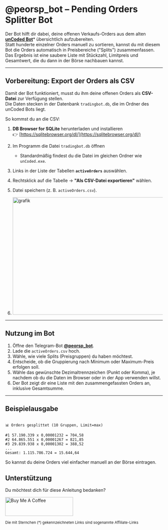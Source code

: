 # @peorsp_bot – Pending Orders Splitter Bot

Der Bot hilft dir dabei, deine offenen Verkaufs-Orders aus dem alten **[unCoded Bot](https://t.me/unCoded_bot?start=ref_1203406052)*** übersichtlich aufzubereiten.  
Statt hunderte einzelner Orders manuell zu sortieren, kannst du mit diesem Bot die Orders automatisch in Preisbereiche ("Splits") zusammenfassen.  
Das Ergebnis ist eine saubere Liste mit Stückzahl, Limitpreis und Gesamtwert, die du dann in der Börse nachbauen kannst.

---

## Vorbereitung: Export der Orders als CSV

Damit der Bot funktioniert, musst du ihm deine offenen Orders als **CSV-Datei** zur Verfügung stellen.  
Die Daten stecken in der Datenbank `tradingbot.db`, die im Ordner des unCoded Bots liegt.

So kommst du an die CSV:

1. **DB Browser for SQLite** herunterladen und installieren  
   👉 [https://sqlitebrowser.org/dl/](https://sqlitebrowser.org/dl/)

2. Im Programm die Datei `tradingbot.db` öffnen  
   - Standardmäßig findest du die Datei im gleichen Ordner wie `unCoded.exe`.

3. Links in der Liste der Tabellen **`activeOrders`** auswählen.

4. Rechtsklick auf die Tabelle → **"Als CSV-Datei exportieren"** wählen.

5. Datei speichern (z. B. `activeOrders.csv`).

6. <img width="811" height="374" alt="grafik" src="https://github.com/user-attachments/assets/c16eea1a-7747-474d-b885-68a80b67cc26" />


---

## Nutzung im Bot

1. Öffne den Telegram-Bot **[@peorsp_bot](https://t.me/peorsp_bot)**.  
2. Lade die `activeOrders.csv` hoch.  
3. Wähle, wie viele Splits (Preisgruppen) du haben möchtest.  
4. Entscheide, ob die Gruppierung nach Minimum oder Maximum-Preis erfolgen soll.
5. Wähle das gewünschte Dezimaltrennzeichen (Punkt oder Komma), je nachdem ob du die Daten im Browser oder in der App verwenden willst.
6. Der Bot zeigt dir eine Liste mit den zusammengefassten Orders an, inklusive Gesamtsumme.

---

## Beispielausgabe

```

📊 Orders gesplittet (10 Gruppen, Limit=max)

#1 57.190.339 x 0,00001232 = 704,58
#2 64.865.551 x 0,00001267 = 821,85
#3 29.839.938 x 0,00001302 = 388,52
...
Gesamt: 1.115.786.724 = 15.644,64

```

So kannst du deine Orders viel einfacher manuell an der Börse eintragen.

## Unterstützung

Du möchtest dich für diese Anleitung bedanken?

<a href="https://www.buymeacoffee.com/WarsoWerk" target="_blank"><img src="https://cdn.buymeacoffee.com/buttons/v2/default-yellow.png" alt="Buy Me A Coffee" style="height: 60px !important;width: 217px !important;" ></a>

<sup>Die mit Sternchen (*) gekennzeichneten Links sind sogenannte Affiliate-Links</sup>

